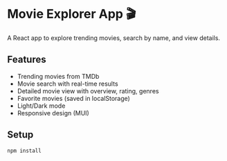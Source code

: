 # Movie Explorer App 🎬

A React app to explore trending movies, search by name, and view details.

## Features

- Trending movies from TMDb
- Movie search with real-time results
- Detailed movie view with overview, rating, genres
- Favorite movies (saved in localStorage)
- Light/Dark mode
- Responsive design (MUI)

## Setup

```bash
npm install
